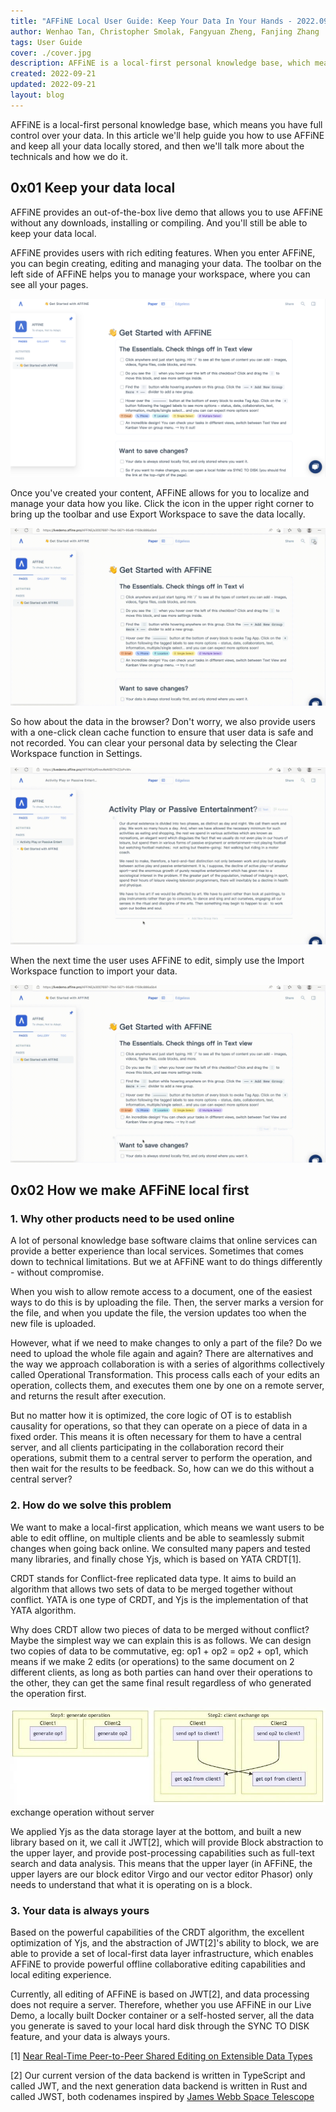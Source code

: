 ```yaml
---
title: "AFFiNE Local User Guide: Keep Your Data In Your Hands - 2022.09"
author: Wenhao Tan, Christopher Smolak, Fangyuan Zheng, Fanjing Zhang
tags: User Guide
cover: ./cover.jpg
description: AFFiNE is a local-first personal knowledge base, which means you have full control over your data
created: 2022-09-21
updated: 2022-09-21
layout: blog
---
```


AFFiNE is a local-first personal knowledge base, which means you have full control over your data. In this article we'll help guide you how to use AFFiNE and keep all your data locally stored, and then we'll talk more about the technicals and how we do it.

## 0x01 Keep your data local

AFFiNE provides an out-of-the-box live demo that allows you to use AFFiNE without any downloads, installing or compiling. And you'll still be able to keep your data local.

AFFiNE provides users with rich editing features. When you enter AFFiNE, you can begin creating, editing and managing your data. The toolbar on the left side of AFFiNE helps you to manage your workspace, where you can see all your pages.

![](./01c86aa510dd16238ca7c796a89ff3f88e07a9e1-1280x725.png)

Once you've created your content, AFFiNE allows for you to localize and manage your data how you like. Click the icon in the upper right corner to bring up the toolbar and use Export Workspace to save the data locally.

![](./be3edb2e497420bfa50facb224b28c7b3f5c739d-1920x1080.gif)

So how about the data in the browser? Don't worry, we also provide users with a one-click clean cache function to ensure that user data is safe and not recorded. You can clear your personal data by selecting the Clear Workspace function in Settings.

![](./0b136c7564eb85a1807761930a539f8736b18cb4-1920x1080.gif)

When the next time the user uses AFFiNE to edit, simply use the Import Workspace function to import your data.

![](./898c5884f14081148d792b04a90a93f78b08ee5d-1920x1080.gif)

## 0x02 How we make AFFiNE local first

### 1\. Why other products need to be used online

A lot of personal knowledge base software claims that online services can provide a better experience than local services. Sometimes that comes down to technical limitations. But we at AFFiNE want to do things differently - without compromise.

When you wish to allow remote access to a document, one of the easiest ways to do this is by uploading the file. Then, the server marks a version for the file, and when you update the file, the version updates too when the new file is uploaded.

However, what if we need to make changes to only a part of the file? Do we need to upload the whole file again and again? There are alternatives and the way we approach collaboration is with a series of algorithms collectively called Operational Transformation. This process calls each of your edits an operation, collects them, and executes them one by one on a remote server, and returns the result after execution.

But no matter how it is optimized, the core logic of OT is to establish causality for operations, so that they can operate on a piece of data in a fixed order. This means it is often necessary for them to have a central server, and all clients participating in the collaboration record their operations, submit them to a central server to perform the operation, and then wait for the results to be feedback. So, how can we do this without a central server?

### 2\. How do we solve this problem

We want to make a local-first application, which means we want users to be able to edit offline, on multiple clients and be able to seamlessly submit changes when going back online. We consulted many papers and tested many libraries, and finally chose Yjs, which is based on YATA CRDT\[1\].

CRDT stands for Conflict-free replicated data type. It aims to build an algorithm that allows two sets of data to be merged together without conflict. YATA is one type of CRDT, and Yjs is the implementation of that YATA algorithm.

Why does CRDT allow two pieces of data to be merged without conflict? Maybe the simplest way we can explain this is as follows. We can design two copies of data to be commutative, eg: op1 + op2 = op2 + op1, which means if we make 2 edits (or operations) to the same document on 2 different clients, as long as both parties can hand over their operations to the other, they can get the same final result regardless of who generated the operation first.

![](./633a200ad442c18244ddbe9eee4ccd20b615c5b2-797x247.webp)
exchange operation without server

We applied Yjs as the data storage layer at the bottom, and built a new library based on it, we call it JWT\[2\], which will provide Block abstraction to the upper layer, and provide post-processing capabilities such as full-text search and data analysis. This means that the upper layer (in AFFiNE, the upper layers are our block editor Virgo and our vector editor Phasor) only needs to understand that what it is operating on is a block.

### 3\. Your data is always yours

Based on the powerful capabilities of the CRDT algorithm, the excellent optimization of Yjs, and the abstraction of JWT\[2\]'s ability to block, we are able to provide a set of local-first data layer infrastructure, which enables AFFiNE to provide powerful offline collaborative editing capabilities and local editing experience.

Currently, all editing of AFFiNE is based on JWT\[2\], and data processing does not require a server. Therefore, whether you use AFFiNE in our Live Demo, a locally built Docker container or a self-hosted server, all the data you generate is saved to your local hard disk through the SYNC TO DISK feature, and your data is always yours.

\[1\] [Near Real-Time Peer-to-Peer Shared Editing on Extensible Data Types](https://www.researchgate.net/publication/310212186_Near_Real-Time_Peer-to-Peer_Shared_Editing_on_Extensible_Data_Types)

\[2\] Our current version of the data backend is written in TypeScript and called JWT, and the next generation data backend is written in Rust and called JWST, both codenames inspired by [James Webb Space Telescope](https://en.wikipedia.org/wiki/James_Webb_Space_Telescope)

